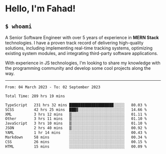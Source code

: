 <h1>Hello, I'm Fahad!</h1>

<h2><code>$ whoami</code></h2>

A Senior Software Engineer with over 5 years of experience in **MERN Stack** technologies. I have a proven track record of delivering high-quality solutions, including implementing real-time tracking systems, optimizing existing system modules, and integrating third-party software applications.

With experience in JS technologies, I'm looking to share my knowledge with the programming community and develop some cool projects along the way.

---

<!--START_SECTION:waka-->

```txt
From: 04 March 2023 - To: 02 September 2023

Total Time: 289 hrs 19 mins

TypeScript   231 hrs 32 mins ████████████████████░░░░░   80.03 %
SCSS         42 hrs 25 mins  ███▓░░░░░░░░░░░░░░░░░░░░░   14.66 %
XML          3 hrs 12 mins   ▒░░░░░░░░░░░░░░░░░░░░░░░░   01.11 %
Other        3 hrs 11 mins   ▒░░░░░░░░░░░░░░░░░░░░░░░░   01.10 %
JavaScript   3 hrs 10 mins   ▒░░░░░░░░░░░░░░░░░░░░░░░░   01.10 %
JSON         2 hrs 40 mins   ▒░░░░░░░░░░░░░░░░░░░░░░░░   00.92 %
YAML         1 hr 14 mins    ░░░░░░░░░░░░░░░░░░░░░░░░░   00.43 %
Markdown     58 mins         ░░░░░░░░░░░░░░░░░░░░░░░░░   00.34 %
CSS          26 mins         ░░░░░░░░░░░░░░░░░░░░░░░░░   00.15 %
HTML         15 mins         ░░░░░░░░░░░░░░░░░░░░░░░░░   00.09 %
```

<!--END_SECTION:waka-->

<!--
**heyFahad/heyFahad** is a ✨ _special_ ✨ repository because its `README.md` (this file) appears on your GitHub profile.

Here are some ideas to get you started:

- 🔭 I’m currently working on ...
- 🌱 I’m currently learning ...
- 👯 I’m looking to collaborate on ...
- 🤔 I’m looking for help with ...
- 💬 Ask me about ...
- 📫 How to reach me: ...
- 😄 Pronouns: ...
- ⚡ Fun fact: ...
-->
